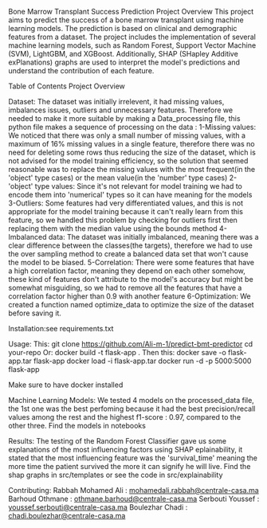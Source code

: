 Bone Marrow Transplant Success Prediction Project Overview This project aims to predict the success of a bone marrow transplant using machine learning models. The prediction is based on clinical and demographic features from a dataset. The project includes the implementation of several machine learning models, such as Random Forest, Support Vector Machine (SVM), LightGBM, and XGBoost. Additionally, SHAP (SHapley Additive exPlanations) graphs are used to interpret the model's predictions and understand the contribution of each feature.

Table of Contents Project Overview

Dataset:
The dataset was initially irrelevent, it had missing values, imbalances issues, outliers and unnecessary features. Therefore we needed to make it more suitable by making a Data_processing file, this python file makes a sequence of processing on the data :
1-Missing values: We noticed that there was only a small number of missing values, with a maximum of 16% missing values in a single feature, therefore there was no need for deleting some rows thus reducing the size of the dataset, which is not advised for the model training efficiency, so the solution that seemed reasonable was to replace the missing values with the most frequent(in the 'object' type cases) or the mean value(in the 'number' type cases)
2-'object' type values: Since it's not relevant for model training we had to encode them into 'numerical' types so it can have meaning for the models
3-Outliers: Some features had very differentiated values, and this is not appropriate for the model training because it can't really learn from this feature, so we handled this problem by checking for outliers first then replacing them with the median value using the bounds method
4-Imbalanced data: The dataset was initially imbalanced, meaning there was a clear difference between the classes(the targets), therefore we had to use the over sampling method to create a balanced data set that won't cause the model to be biased.
5-Correlation: There were some features that have a high correlation factor, meaning they depend on each other somehow, these kind of features don't attribute to the model's accuracy but might be somewhat misguiding, so we had to remove all the features that have a correlation factor higher than 0.9 with another feature
6-Optimization: We created a function named optimize_data to optimize the size of the dataset before saving it.




Installation:see requirements.txt

Usage:
This:
git clone https://github.com/Ali-m-1/predict-bmt-predictor
cd your-repo
Or:
docker build -t flask-app .
Then this:
docker save -o flask-app.tar flask-app
docker load -i flask-app.tar
docker run -d -p 5000:5000 flask-app

Make sure to have docker installed

Machine Learning Models:
We tested 4 models on the processed_data file, the 1st one was the best perfoming because it had the best precision/recall values among the rest and the highest f1-score : 0.97, compared to the other three.
Find the models in notebooks

Results:
The testing of the Random Forest Classifier gave us some explanations of the most influencing factors using SHAP eplainability, it stated that the most influencing feature was the 'survival_time' meaning the more time the patient survived the more it can signify he will live.
Find the shap graphs in src/templates or see the code in src/explainability

Contributing:
Rabbah Mohamed Ali : mohamedali.rabbah@centrale-casa.ma
Barhoud Othmane : othmane.barhoud@centrale-casa.ma
Serbouti Youssef : youssef.serbouti@centrale-casa.ma
Boulezhar Chadi : chadi.boulezhar@centrale-casa.ma


